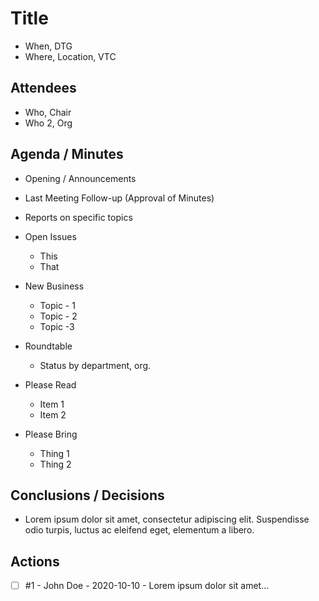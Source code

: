 # Title

* When, DTG
* Where, Location, VTC

## Attendees

* Who, Chair
* Who 2, Org

## Agenda / Minutes

* Opening / Announcements
* Last Meeting Follow-up (Approval of Minutes)
* Reports on specific topics
* Open Issues
   * This
   * That
* New Business
   * Topic - 1
   * Topic - 2
   * Topic -3
* Roundtable
  * Status by department, org.

* Please Read
   * Item 1
   * Item 2

* Please Bring
   * Thing 1
   * Thing 2

## Conclusions / Decisions

* Lorem ipsum dolor sit amet, consectetur adipiscing elit. Suspendisse odio turpis, luctus ac eleifend eget, elementum a libero. 

## Actions

- [ ] #1 - John Doe - 2020-10-10 - Lorem ipsum dolor sit amet...
